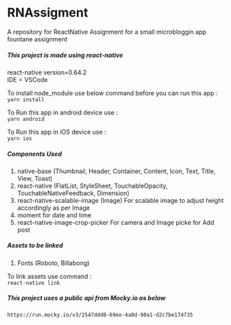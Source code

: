 # RNAssigment
A repository for ReactNative Assignment for a small microbloggin app
fountane assignment

##### This project is made using react-native
react-native version=0.64.2<br />
IDE = VSCode

To install node_module use below command before you can run this app : <br />
`yarn install`

To Run this app in android device use : <br />
`yarn android`

To Run this app in iOS device use : <br />
`yarn ios`

##### Components Used 
1. native-base (Thumbnail, Header, Container, Content, Icon, Text, Title, View, Toast)
2. react-native (FlatList, StyleSheet, TouchableOpacity, TouchableNativeFeedback, Dimension)
3. react-native-scalable-image (Image) For scalable image to adjust height accordingly as per Image
4. moment for date and time
5. react-native-image-crop-picker For camera and Image picke for Add post

##### Assets to be linked
1. Fonts (Roboto, Billabong)

To link assets use command : <br />
`react-native link`

##### This project uses a public api from Mocky.io as below
`https://run.mocky.io/v3/2547ddd0-69ee-4a0d-90a1-d2c7be174735`

